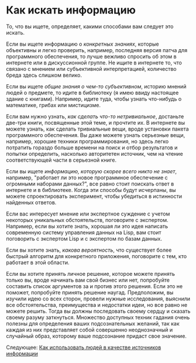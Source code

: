 # Как искать информацию
[//]: # (Version:1.0.0)
То, что вы ищете, определяет, какими способами вам следует это искать.

Если вы ищете информацию о *конкретных знаниях*, которые объективны и легко проверить, например, последняя версия патча для программного обеспечения, то лучше вежливо спросить об этом в интернете или в дискуссионной группе. Не ищите в интернете то, что связано с мнением или субъективной интерпретацией, количество бреда здесь слишком велико.

Если вы ищете *общие знания о чем-то субъективном*, историю мнений людей о предмете, то идите в библиотеку (я имею ввиду настоящее здание с книгами). Например, идите туда, чтобы узнать что-нибудь о математике, грибах или мистицизме.

Если вам нужно узнать, *как сделать что-то нетривиальное*, достаньте две-три книги, посвященные этой теме, и прочтите их. В интернете вы можете узнать, как сделать тривиальные вещи, вроде установки пакета программного обеспечения. Вы даже можете узнать серьезные вещи, например, хорошие техники программирования, но здесь легко потратить гораздо больше времени на поиск и отбор результатов и попытки определить, насколько авторитетен источник, чем на чтение соответствующей части в серьезной книге.

Если вы ищете *информацию, которую скорее всего никто не знает*, например, "работает ли это новое программное обеспечение с огромными наборами данных?", все равно стоит поискать ответ в интернете и в библиотеке. Когда эти способы будут исчерпаны, вы можете спроектировать эксперимент, чтобы убедиться в истинности найденных ответов.

Если вас интересует мнение или экспертное суждение с учетом некоторых уникальных обстоятельств, поговорите с экспертом. Например, если вы хотите знать, хорошая ли это идея написать современную систему управления данных на Lisp, вам стоит поговорить с экспертом Lisp и с экспертом по базам данных.

Если вы хотите знать, *какова вероятность*, что существует более быстрый алгоритм для конкретного приложения, поговорите с тем, кто работает в этой области.

Если вы хотите принять личное решение, которое можете принять только вы, вроде начинать вам свой бизнес или нет, попробуйте составить список аргументов за и против этого решения. Если это не поможет, попробуйте принять решение наугад. Предположим, вы изучили идею со всех сторон, провели нужные исследования, выяснили все обстоятельства, преимущества и недостатки идеи, но все равно не можете решить. Тогда вы должны последовать своему сердцу и сказать своему разуму заткнуться. Множество доступных техник гадания очень полезны для определения ваших подсознательных желаний, так как каждая из них представляет собой совершенно неоднозначный и случайный образ, которому ваше подсознание придаст свое значение.

Следующее: [Как использовать людей в качестве источников информации](04-How-to-Utilize-People-as-Information-Sources.md)
